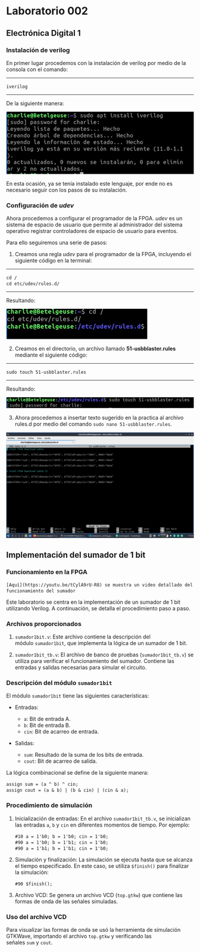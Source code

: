 # Laboratorio 002 
## Electrónica Digital 1

### Instalación de verilog 

En primer lugar procedemos con la instalación de verilog por medio de la consola con el comando:

---
    iverilog
---

De la siguiente manera:

![imagen](imagenes/instalacion_verilog.jpg)

En esta ocasión, ya se tenía instalado este lenguaje, por ende no es necesario seguir con los pasos de su instalación.

### Configuración de *udev*

Ahora procedemos a configurar el programador de la FPGA. *udev* es un sistema de espacio de usuario que permite al administrador del sistema operativo registrar controladores de espacio de usuario para eventos. 

Para ello seguiremos una serie de pasos:

1. Creamos una regla *udev* para el programador de la FPGA, incluyendo el siguiente código en la terminal:

---
    cd /
    cd etc/udev/rules.d/
---
Resultando:

![Creación de directorio](imagenes/udev.jpg)

2. Creamos en el directorio, un archivo llamado **51-usbblaster.rules** mediante el siguiente código:

---
    sudo touch 51-usbblaster.rules
---

Resultando:

![Creación de archivo 51-usbblaster.rules](imagenes/creaciondeusbblaster.jpg)

3. Ahora procedemos a insertar texto sugerido en la practica al archivo rules.d por medio del comando `sudo nano 51-usbblaster.rules`. 

![Texto en el rules.d](imagenes/textorules_d.jpg)


Implementación del sumador de 1 bit
-----------------------


### Funcionamiento en la FPGA

    [Aquí](https://youtu.be/tCylA9rU-R8) se muestra un video detallado del funcionamiento del sumador

Este laboratorio se centra en la implementación de un sumador de 1 bit utilizando Verilog. A continuación, se detalla el procedimiento paso a paso.

### Archivos proporcionados


1.  `sumador1bit.v`: Este archivo contiene la descripción del módulo `sumador1bit`, que implementa la lógica de un sumador de 1 bit.

2.  `sumador1bit_tb.v`: El archivo de banco de pruebas (`sumador1bit_tb.v`) se utiliza para verificar el funcionamiento del sumador. Contiene las entradas y salidas necesarias para simular el circuito.
   
### Descripción del módulo `sumador1bit`

El módulo `sumador1bit` tiene las siguientes características:

-   Entradas:

    -   `a`: Bit de entrada A.
    -   `b`: Bit de entrada B.
    -   `cin`: Bit de acarreo de entrada.
-   Salidas:

    -   `sum`: Resultado de la suma de los bits de entrada.
    -   `cout`: Bit de acarreo de salida.

La lógica combinacional se define de la siguiente manera:

```
assign sum = (a ^ b) ^ cin;
assign cout = (a & b) | (b & cin) | (cin & a);

```

### Procedimiento de simulación

1.  Inicialización de entradas: En el archivo `sumador1bit_tb.v`, se inicializan las entradas `a`, `b` y `cin` en diferentes momentos de tiempo. Por ejemplo:

    ```
    #10 a = 1'b0; b = 1'b0; cin = 1'b0;
    #90 a = 1'b0; b = 1'b1; cin = 1'b0;
    #90 a = 1'b1; b = 1'b1; cin = 1'b0;

    ```

2.  Simulación y finalización: La simulación se ejecuta hasta que se alcanza el tiempo especificado. En este caso, se utiliza `$finish()` para finalizar la simulación:

    ```
    #90 $finish();

    ```

3.  Archivo VCD: Se genera un archivo VCD (`top.gtkw`) que contiene las formas de onda de las señales simuladas.

### Uso del archivo VCD

Para visualizar las formas de onda se usó la herramienta de simulación GTKWave, importando el archivo `top.gtkw` y verificando las señales `sum` y `cout`.

